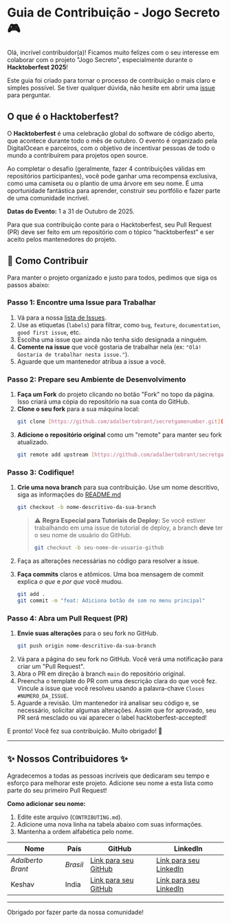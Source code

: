 # Guia de Contribuição - Jogo Secreto 🎮

Olá, incrível contribuidor(a)! Ficamos muito felizes com o seu interesse em colaborar com o projeto "Jogo Secreto", especialmente durante o **Hacktoberfest 2025**!

Este guia foi criado para tornar o processo de contribuição o mais claro e simples possível. Se tiver qualquer dúvida, não hesite em abrir uma [issue](https://github.com/SEU-USUARIO/SEU-REPOSITORIO/issues) para perguntar.

## O que é o Hacktoberfest?

O **Hacktoberfest** é uma celebração global do software de código aberto, que acontece durante todo o mês de outubro. O evento é organizado pela DigitalOcean e parceiros, com o objetivo de incentivar pessoas de todo o mundo a contribuírem para projetos open source.

Ao completar o desafio (geralmente, fazer 4 contribuições válidas em repositórios participantes), você pode ganhar uma recompensa exclusiva, como uma camiseta ou o plantio de uma árvore em seu nome. É uma oportunidade fantástica para aprender, construir seu portfólio e fazer parte de uma comunidade incrível.

**Datas do Evento:** 1 a 31 de Outubro de 2025.

Para que sua contribuição conte para o Hacktoberfest, seu Pull Request (PR) deve ser feito em um repositório com o tópico "hacktoberfest" e ser aceito pelos mantenedores do projeto.

## 📜 Como Contribuir

Para manter o projeto organizado e justo para todos, pedimos que siga os passos abaixo:

### Passo 1: Encontre uma Issue para Trabalhar

1.  Vá para a nossa [lista de Issues](https://github.com/adalbertobrant/secretgamenumber/issues).
2.  Use as etiquetas (`labels`) para filtrar, como `bug`, `feature`, `documentation`, `good first issue`, etc.
3.  Escolha uma issue que ainda não tenha sido designada a ninguém.
4.  **Comente na issue** que você gostaria de trabalhar nela (ex: `"Olá! Gostaria de trabalhar nesta issue."`).
5.  Aguarde que um mantenedor atribua a issue a você. 

### Passo 2: Prepare seu Ambiente de Desenvolvimento

1.  **Faça um Fork** do projeto clicando no botão "Fork" no topo da página. Isso criará uma cópia do repositório na sua conta do GitHub.
2.  **Clone o seu fork** para a sua máquina local:
    ```bash
    git clone [https://github.com/adalbertobrant/secretgamenumber.git](https://github.com/adalbertobrant/secretgamenumber.git)
    ```
3.  **Adicione o repositório original** como um "remote" para manter seu fork atualizado.
    ```bash
    git remote add upstream [https://github.com/adalbertobrant/secretgamenumber.git](https://github.com/adalbertobrant/secretgamenumber.git)
    ```

### Passo 3: Codifique!

1.  **Crie uma nova branch** para sua contribuição. Use um nome descritivo, siga as informações do [README.md](https://github.com/adalbertobrant/secretgamenumber/README.md)
    ```bash
    git checkout -b nome-descritivo-da-sua-branch
    ```
    > ⚠️ **Regra Especial para Tutoriais de Deploy:** Se você estiver trabalhando em uma issue de tutorial de deploy, a branch **deve** ter o seu nome de usuário do GitHub.
    >
    > ```bash
    > git checkout -b seu-nome-de-usuario-github
    > ```

2.  Faça as alterações necessárias no código para resolver a issue.
3.  **Faça commits** claros e atômicos. Uma boa mensagem de commit explica *o que* e *por que* você mudou.
    ```bash
    git add .
    git commit -m "feat: Adiciona botão de som no menu principal"
    ```

### Passo 4: Abra um Pull Request (PR)

1.  **Envie suas alterações** para o seu fork no GitHub.
    ```bash
    git push origin nome-descritivo-da-sua-branch
    ```
2.  Vá para a página do seu fork no GitHub. Você verá uma notificação para criar um "Pull Request".
3.  Abra o PR em direção à branch `main` do repositório original.
4.  Preencha o template do PR com uma descrição clara do que você fez. Vincule a issue que você resolveu usando a palavra-chave `Closes #NUMERO_DA_ISSUE`.
5.  Aguarde a revisão. Um mantenedor irá analisar seu código e, se necessário, solicitar algumas alterações. Assim que for aprovado, seu PR será mesclado ou vai aparecer o label hacktoberfest-accepted!

E pronto! Você fez sua contribuição. Muito obrigado! 🎉

---

## ✨ Nossos Contribuidores ✨

Agradecemos a todas as pessoas incríveis que dedicaram seu tempo e esforço para melhorar este projeto. Adicione seu nome a esta lista como parte do seu primeiro Pull Request!

**Como adicionar seu nome:**
1.  Edite este arquivo (`CONTRIBUTING.md`).
2.  Adicione uma nova linha na tabela abaixo com suas informações.
3.  Mantenha a ordem alfabética pelo nome.

| Nome               | País      | GitHub                                                    | LinkedIn                                               |
| ------------------ | --------- | --------------------------------------------------------- | ------------------------------------------------------ |
| *Adalberto Brant*  | *Brasil*  | [Link para seu GitHub](https://github.com/adalbertobrant) | [Link para seu LinkedIn](https://linkedin.com/in/ilha) |
| Keshav             | India     | [Link para seu GitHub](https://github.com/1408Keshu)      | [Link para seu LinkedIn](https://www.linkedin.com/in/keshav-chauhan-83b940296/) |

---

Obrigado por fazer parte da nossa comunidade!
